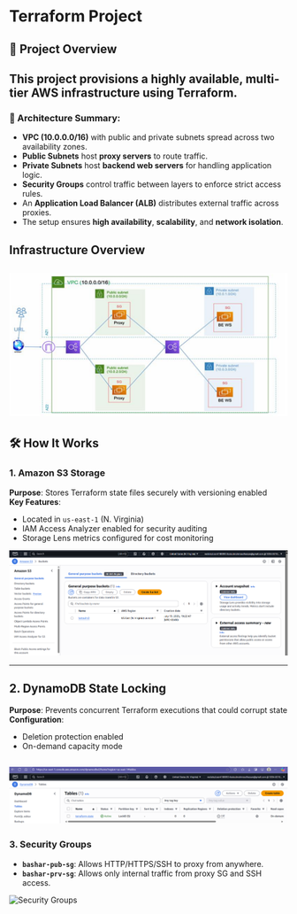 #  Terraform Project
## 🚀 Project Overview

This project provisions a highly available, multi-tier AWS infrastructure using Terraform.
---
### 🧱 Architecture Summary:
- **VPC (10.0.0.0/16)** with public and private subnets spread across two availability zones.
- **Public Subnets** host **proxy servers**  to route traffic.
- **Private Subnets** host **backend web servers** for handling application logic.
- **Security Groups** control traffic between layers to enforce strict access rules.
- An **Application Load Balancer (ALB)** distributes external traffic across proxies.
- The setup ensures **high availability**, **scalability**, and **network isolation**.
## Infrastructure Overview
![AWS Architecture](./docs/project.png)
---

## 🛠️ How It Works

### 1.   Amazon S3 Storage 
**Purpose**: Stores Terraform state files securely with versioning enabled  
**Key Features**:
- Located in `us-east-1` (N. Virginia)
- IAM Access Analyzer enabled for security auditing
- Storage Lens metrics configured for cost monitoring

![S3 State Bucket](./docs/s3.png)

---
## 2.  DynamoDB State Locking

**Purpose**: Prevents concurrent Terraform executions that could corrupt state  
**Configuration**:
- Deletion protection enabled
- On-demand capacity mode

![DynamoDB Table](./docs/db.png)
---
### 3. Security Groups

- **`bashar-pub-sg`**: Allows HTTP/HTTPS/SSH to proxy from anywhere.
- **`bashar-prv-sg`**: Allows only internal traffic from proxy SG and SSH access.

![Security Groups](./images/security-groups.png)
